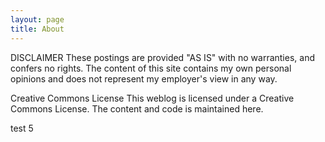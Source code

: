 ```yaml
---
layout: page
title: About
---
```


DISCLAIMER
These postings are provided "AS IS" with no warranties, and confers no rights. The content of this site contains my own personal opinions and does not represent my employer's view in any way.


Creative Commons License
This weblog is licensed under a Creative Commons License. The content and code is maintained here.

test 5